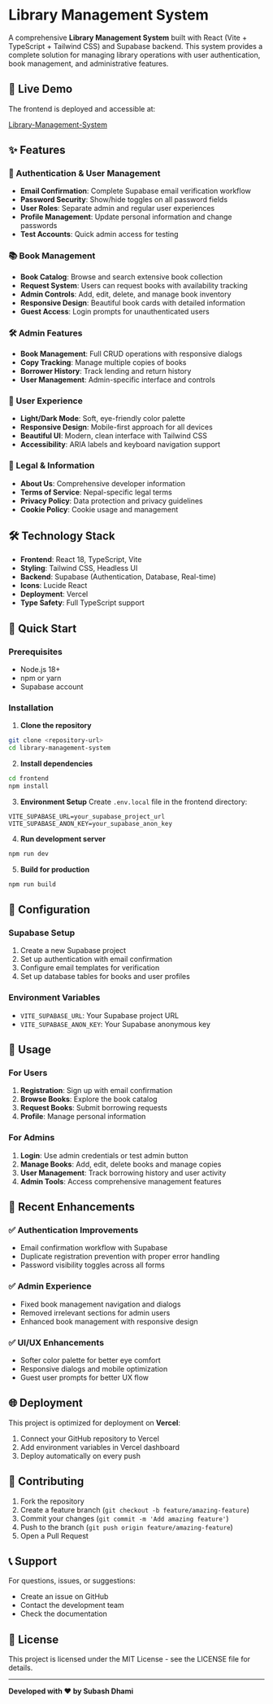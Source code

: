 # Library Management System

A comprehensive **Library Management System** built with React (Vite + TypeScript + Tailwind CSS) and Supabase backend. This system provides a complete solution for managing library operations with user authentication, book management, and administrative features.

## 🚀 Live Demo

The frontend is deployed and accessible at:

[Library-Management-System](https://lms.subashsdhami.com.np/)

## ✨ Features

### 🔐 Authentication & User Management
- **Email Confirmation**: Complete Supabase email verification workflow
- **Password Security**: Show/hide toggles on all password fields
- **User Roles**: Separate admin and regular user experiences
- **Profile Management**: Update personal information and change passwords
- **Test Accounts**: Quick admin access for testing

### 📚 Book Management
- **Book Catalog**: Browse and search extensive book collection
- **Request System**: Users can request books with availability tracking
- **Admin Controls**: Add, edit, delete, and manage book inventory
- **Responsive Design**: Beautiful book cards with detailed information
- **Guest Access**: Login prompts for unauthenticated users

### 🛠️ Admin Features
- **Book Management**: Full CRUD operations with responsive dialogs
- **Copy Tracking**: Manage multiple copies of books
- **Borrower History**: Track lending and return history
- **User Management**: Admin-specific interface and controls

### 🎨 User Experience
- **Light/Dark Mode**: Soft, eye-friendly color palette
- **Responsive Design**: Mobile-first approach for all devices
- **Beautiful UI**: Modern, clean interface with Tailwind CSS
- **Accessibility**: ARIA labels and keyboard navigation support

### 📄 Legal & Information
- **About Us**: Comprehensive developer information
- **Terms of Service**: Nepal-specific legal terms
- **Privacy Policy**: Data protection and privacy guidelines
- **Cookie Policy**: Cookie usage and management

## 🛠️ Technology Stack

- **Frontend**: React 18, TypeScript, Vite
- **Styling**: Tailwind CSS, Headless UI
- **Backend**: Supabase (Authentication, Database, Real-time)
- **Icons**: Lucide React
- **Deployment**: Vercel
- **Type Safety**: Full TypeScript support

## 🚀 Quick Start

### Prerequisites
- Node.js 18+ 
- npm or yarn
- Supabase account

### Installation

1. **Clone the repository**
```bash
git clone <repository-url>
cd library-management-system
```

2. **Install dependencies**
```bash
cd frontend
npm install
```

3. **Environment Setup**
Create `.env.local` file in the frontend directory:
```env
VITE_SUPABASE_URL=your_supabase_project_url
VITE_SUPABASE_ANON_KEY=your_supabase_anon_key
```

4. **Run development server**
```bash
npm run dev
```

5. **Build for production**
```bash
npm run build
```

## 🔧 Configuration

### Supabase Setup
1. Create a new Supabase project
2. Set up authentication with email confirmation
3. Configure email templates for verification
4. Set up database tables for books and user profiles

### Environment Variables
- `VITE_SUPABASE_URL`: Your Supabase project URL
- `VITE_SUPABASE_ANON_KEY`: Your Supabase anonymous key

## 📱 Usage

### For Users
1. **Registration**: Sign up with email confirmation
2. **Browse Books**: Explore the book catalog
3. **Request Books**: Submit borrowing requests
4. **Profile**: Manage personal information

### For Admins
1. **Login**: Use admin credentials or test admin button
2. **Manage Books**: Add, edit, delete books and manage copies
3. **User Management**: Track borrowing history and user activity
4. **Admin Tools**: Access comprehensive management features

## 🎯 Recent Enhancements

### ✅ Authentication Improvements
- Email confirmation workflow with Supabase
- Duplicate registration prevention with proper error handling
- Password visibility toggles across all forms

### ✅ Admin Experience
- Fixed book management navigation and dialogs
- Removed irrelevant sections for admin users
- Enhanced book management with responsive design

### ✅ UI/UX Enhancements
- Softer color palette for better eye comfort
- Responsive dialogs and mobile optimization
- Guest user prompts for better UX flow

## 🌐 Deployment

This project is optimized for deployment on **Vercel**:

1. Connect your GitHub repository to Vercel
2. Add environment variables in Vercel dashboard
3. Deploy automatically on every push

## 🤝 Contributing

1. Fork the repository
2. Create a feature branch (`git checkout -b feature/amazing-feature`)
3. Commit your changes (`git commit -m 'Add amazing feature'`)
4. Push to the branch (`git push origin feature/amazing-feature`)
5. Open a Pull Request

## 📞 Support

For questions, issues, or suggestions:
- Create an issue on GitHub
- Contact the development team
- Check the documentation

## 📄 License

This project is licensed under the MIT License - see the LICENSE file for details.

---

**Developed with ❤️ by Subash Dhami**
